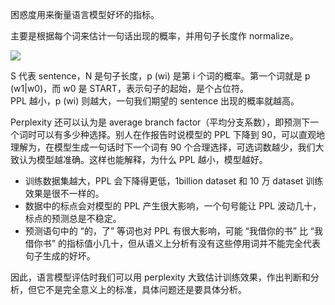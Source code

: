 困惑度用来衡量语言模型好坏的指标。

主要是根据每个词来估计一句话出现的概率，并用句子长度作 normalize。

![](https://img-blog.csdn.net/20171224134258243)

S 代表 sentence，N 是句子长度，p (wi) 是第 i 个词的概率。第一个词就是 p (w1|w0)，而 w0 是 START，表示句子的起始，是个占位符。  
PPL 越小，p (wi) 则越大，一句我们期望的 sentence 出现的概率就越高。

Perplexity 还可以认为是 average branch factor（平均分支系数），即预测下一个词时可以有多少种选择。别人在作报告时说模型的 PPL 下降到 90，可以直观地理解为，在模型生成一句话时下一个词有 90 个合理选择，可选词数越少，我们大致认为模型越准确。这样也能解释，为什么 PPL 越小，模型越好。

* 训练数据集越大，PPL 会下降得更低，1billion dataset 和 10 万 dataset 训练效果是很不一样的。
* 数据中的标点会对模型的 PPL 产生很大影响，一个句号能让 PPL 波动几十，标点的预测总是不稳定。
* 预测语句中的 “的，了” 等词也对 PPL 有很大影响，可能 “我借你的书” 比 “我借你书” 的指标值小几十，但从语义上分析有没有这些停用词并不能完全代表句子生成的好坏。

因此，语言模型评估时我们可以用 perplexity 大致估计训练效果，作出判断和分析，但它不是完全意义上的标准，具体问题还是要具体分析。
